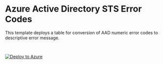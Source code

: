 # Azure Active Directory STS Error Codes

This template deploys a table for conversion of AAD numeric error codes to descriptive error message.

<br>
 

[![Deploy to Azure](https://aka.ms/deploytoazurebutton)](https://portal.azure.com/#create/Microsoft.Template/uri/https%3A%2F%2Fraw.githubusercontent.com%2FAzure%2FAzure-Sentinel%2Fmaster%2FParsers%2FASimAuthentication%2FARM%2FAADSTSErrorCodes%2FAADSTSErrorCodes.json)
